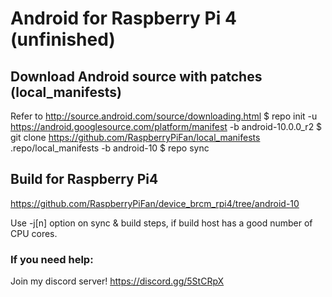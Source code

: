 # Android for Raspberry Pi 4 (unfinished)

## Download Android source with patches (local_manifests)
 Refer to http://source.android.com/source/downloading.html
 $ repo init -u https://android.googlesource.com/platform/manifest -b android-10.0.0_r2
 $ git clone https://github.com/RaspberryPiFan/local_manifests .repo/local_manifests -b android-10
 $ repo sync

## Build for Raspberry Pi4
 https://github.com/RaspberryPiFan/device_brcm_rpi4/tree/android-10

Use -j[n] option on sync & build steps, if build host has a good number of CPU cores.


### If you need help:
Join my discord server!
https://discord.gg/5StCRpX
